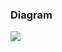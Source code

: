 ### Diagram

![](http://www.plantuml.com/plantuml/svg/hLLTJzfG6BxdLrIo2qnCoDIBNKoJYRjpoQRRtH9Jw0aIIqlQefB5P4xnOnk5kOZVBhWvI9o5pGq_4FmpdDFwBtRQqnOeY1lI6-2SztbulvwdFI4km4OPG3ts3NfzWvC-FXpXES19mwwUfYjEeaCS48PThYSCCmxObtJGusPeYNRtKGzOVENZMLuOShEXu9GK503Wz0i9p4dc1JdhhOS7CAl0imu6Fni53Yn32zF6SQ_BDS97EVmxvg5PjezoQqf6LJQhfH9ydq47HNIm17Sh6EwU2O5PT-yR5uKV6nDW-IY3B-75AKmMgfMi7caSKcA80LQy_jWbUmGfWACcQ8xnytFKSu6VmQ62ZfobnR2NuGFJGF1EFnBTZdpKdIMqbjKo7rKv3myNSVRDv461ZamvSVXxQXdbCd1_K-Ti2Go8V4J0b-ZNjghyr0gByF9x3VAC5YMIOnru8eOFmo-Y80ecdyv97h_0uynnp8ZnfQ6qQbc6fQ9s_KKlehYA5lAQSdYp5OV9J_1yKLCgA5rkeXxr6xoyD4LeQTmPZcdWjJkFagbgPHUpmtYnMah3bAmUvz5U0jVVnDjc1F_MRvE60H5Umg1n_2c695w8tSe5atd2XT8hrL9HpxEyZZ9VzHMqM6jh9OhwneN5-WKYup8bXKCa47cepskZW18AIcneyfd-ftG0v-4OL0jelms5tvRmTlm7T41lkz5Uk7g6qeLsq94G5kVag9sklI8KNWBjzuNNch_UARNq6Hti6LgbW-8GiOCsVFrTvXle4f_DPYqkLO-7ozimVaJ1wsCrdlN2aotuBbV7CkzOCaC1M9nH8G1gu_wpWFQFq6NAqN9IpbWjtbuJoWJAkPkt2rwexA3DebPMjFmXHQadQqqSeqGZP1Cfd3osGU8ZrNEPI1V9MRXQhBN3ij_cT0mgIomKNbIOJ9EMQDShQkw3GnpjAArn6MPbKzPFwNwKn1aQ24qpk4eZUVrk7jE0BJircKW3RqFFDxvL01FKHwrLBjIhBVEbef-rUQU0jkuzmT8peALv6zibIA0ZDsmsBd2tSO7EZGlSQLnsoyYqNdDQ-OUQBMahfxLcjZO0q6M30bqmg9PM09nMSBiFlAe5Wyvz05Z209qAe-OeHYRtTvHnGjLDHp5b2pgGhMbo9jGIFe72H1ABqOmVesCDPbX_QjQ2w-frpVy5)